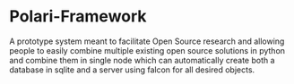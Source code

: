 # Polari-Framework
A prototype system meant to facilitate Open Source research and allowing people to easily combine multiple existing open source solutions in python and combine them in single node which can automatically create both a database in sqlite and a server using falcon for all desired objects.
